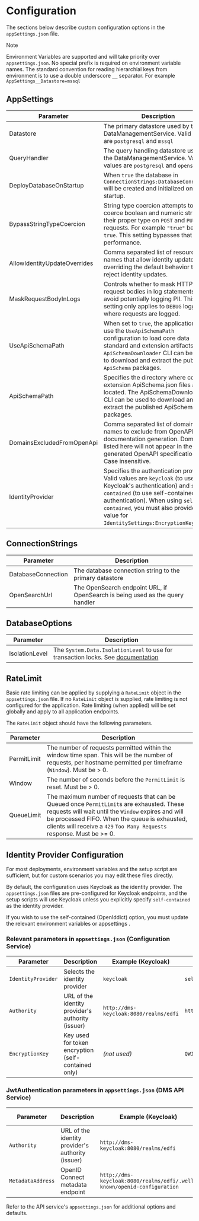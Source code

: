 # Configuration

The sections below describe custom configuration options in the `appSettings.json`
file.

> [!NOTE]
> Environment Variables are supported and will take priority over
> `appsettings.json`. No special prefix is required on environment variable
> names. The standard convention for reading hierarchial keys from environment is
> to use a double underscore `__` separator. For example
> `AppSettings__Datastore=mssql`

## AppSettings

| Parameter                    | Description                                                                                                                                                                                               |
| ---------------------------- | --------------------------------------------------------------------------------------------------------------------------------------------------------------------------------------------------------- |
| Datastore                    | The primary datastore used by the DataManagementService. Valid values are `postgresql` and `mssql`                                                                                                        |
| QueryHandler                 | The query handling datastore used by the DataManagementService. Valid values are `postgresql` and `opensearch`                                                                                            |
| DeployDatabaseOnStartup      | When `true` the database in `ConnectionStrings:DatabaseConnection` will be created and initialized on startup.                                                                                            |
| BypassStringTypeCoercion     | String type coercion attempts to coerce boolean and numeric strings to their proper type on `POST` and `PUT` requests. For example `"true"` becomes `true`. This setting bypasses that for performance.   |
| AllowIdentityUpdateOverrides | Comma separated list of resource names that allow identity updates, overriding the default behavior to reject identity updates.                                                                           |
| MaskRequestBodyInLogs        | Controls whether to mask HTTP request bodies in log statements to avoid potentially logging PII. This setting only applies to `DEBUG` logging where requests are logged.                                  |
| UseApiSchemaPath             | When set to `true`, the application will use the `UseApiSchemaPath` configuration to load core data standard and extension artifacts. The `ApiSchemaDownloader` CLI can be used to download and extract the published `ApiSchema` packages. |
| ApiSchemaPath                | Specifies the directory where core and extension ApiSchema.json files are located. The ApiSchemaDownloader CLI can be used to download and extract the published ApiSchema packages. |
| DomainsExcludedFromOpenApi   | Comma separated list of domain names to exclude from OpenAPI documentation generation. Domains listed here will not appear in the generated OpenAPI specifications. Case insensitive. |
| IdentityProvider             | Specifies the authentication provider. Valid values are `keycloak` (to use Keycloak's authentication) and `self-contained` (to use self-contained authentication). When using `self-contained`, you must also provide a value for `IdentitySettings:EncryptionKey`. |

## ConnectionStrings

| Parameter          | Description                                                                   |
| ------------------ | ----------------------------------------------------------------------------- |
| DatabaseConnection | The database connection string to the primary datastore                       |
| OpenSearchUrl      | The OpenSearch endpoint URL, if OpenSearch is being used as the query handler |

## DatabaseOptions

| Parameter      | Description                                                                                                                                                              |
| -------------- | ------------------------------------------------------------------------------------------------------------------------------------------------------------------------ |
| IsolationLevel | The `System.Data.IsolationLevel` to use for transaction locks. See [documentation](https://learn.microsoft.com/en-us/dotnet/api/system.data.isolationlevel?view=net-8.0) |

## RateLimit

Basic rate limiting can be applied by supplying a `RateLimit` object in the
`appsettings.json` file. If no `RateLimit` object is supplied, rate limiting is
not configured for the application. Rate limiting (when applied) will be set
globally and apply to all application endpoints.

The `RateLimit` object should have the following parameters.

| Parameter   | Description                                                                                                                                                                                                                                                                |
| ----------- | -------------------------------------------------------------------------------------------------------------------------------------------------------------------------------------------------------------------------------------------------------------------------- |
| PermitLimit | The number of requests permitted within the window time span. This will be the number of requests, per hostname permitted per timeframe (`Window`). Must be > 0.                                                                                                           |
| Window      | The number of seconds before the `PermitLimit` is reset. Must be > 0.                                                                                                                                                                                                      |
| QueueLimit  | The maximum number of requests that can be Queued once `PermitLimit`s are exhausted. These requests will wait until the `Window` expires and will be processed FIFO. When the queue is exhausted, clients will receive a `429` `Too Many Requests` response. Must be >= 0. |

## Identity Provider Configuration

For most deployments, environment variables and the setup script are sufficient, but for custom scenarios you may edit these files directly.

By default, the configuration uses Keycloak as the identity provider. The `appsettings.json` files are pre-configured for Keycloak endpoints, and the setup scripts will use Keycloak unless you explicitly specify `self-contained` as the identity provider.

If you wish to use the self-contained (OpenIddict) option, you must update the relevant environment variables or appsettings .

### Relevant parameters in `appsettings.json` (Configuration Service)

| Parameter        | Description                                                      | Example (Keycloak)                                   | Example (Self-contained)                      |
|------------------|------------------------------------------------------------------|------------------------------------------------------|-----------------------------------------------|
| `IdentityProvider` | Selects the identity provider                                    | `keycloak`                                           | `self-contained`                              |
| `Authority`        | URL of the identity provider's authority (issuer)                | `http://dms-keycloak:8080/realms/edfi`              | `http://dms-config-service:8081`              |
| `EncryptionKey`    | Key used for token encryption (self-contained only)              | _(not used)_                                         | `QWJjZGVmZ2hpamtsbW5vcHFyc3R1dnd4eXo0NTY3ODkwMTIz` |

### JwtAuthentication parameters in `appsettings.json` (DMS API Service)

| Parameter         | Description                                         | Example (Keycloak)                                   | Example (Self-contained)                      |
|-------------------|-----------------------------------------------------|------------------------------------------------------|-----------------------------------------------|
| `Authority`       | URL of the identity provider's authority (issuer)   | `http://dms-keycloak:8080/realms/edfi`              | `http://dms-config-service:8081`              |
| `MetadataAddress` | OpenID Connect metadata endpoint                    | `http://dms-keycloak:8080/realms/edfi/.well-known/openid-configuration` | `http://dms-config-service:8081/.well-known/openid-configuration` |

Refer to the API service's `appsettings.json` for additional options and defaults.
